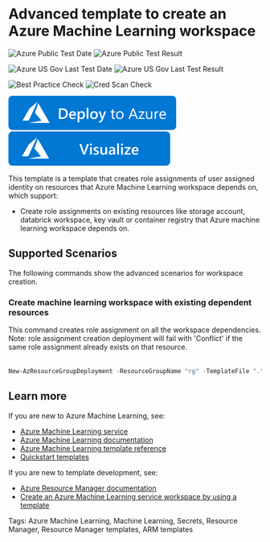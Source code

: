 # Advanced template to create an Azure Machine Learning workspace

![Azure Public Test Date](https://azurequickstartsservice.blob.core.windows.net/badges/201-machine-learning-dependencies-role-assignment/PublicLastTestDate.svg)
![Azure Public Test Result](https://azurequickstartsservice.blob.core.windows.net/badges/201-machine-learning-dependencies-role-assignment/PublicDeployment.svg)

![Azure US Gov Last Test Date](https://azurequickstartsservice.blob.core.windows.net/badges/201-machine-learning-dependencies-role-assignment/FairfaxLastTestDate.svg)
![Azure US Gov Last Test Result](https://azurequickstartsservice.blob.core.windows.net/badges/201-machine-learning-dependencies-role-assignment/FairfaxDeployment.svg)

![Best Practice Check](https://azurequickstartsservice.blob.core.windows.net/badges/201-machine-learning-dependencies-role-assignment/BestPracticeResult.svg)
![Cred Scan Check](https://azurequickstartsservice.blob.core.windows.net/badges/201-machine-learning-dependencies-role-assignment/CredScanResult.svg)

[![Deploy To Azure](https://raw.githubusercontent.com/Azure/azure-quickstart-templates/master/1-CONTRIBUTION-GUIDE/images/deploytoazure.svg?sanitize=true)](https://portal.azure.com/#create/Microsoft.Template/uri/https%3A%2F%2Fraw.githubusercontent.com%2FAzure%2Fazure-quickstart-templates%2Fmaster%2F201-machine-learning-dependencies-role-assignment%2Fazuredeploy.json)
[![Visualize](https://raw.githubusercontent.com/Azure/azure-quickstart-templates/master/1-CONTRIBUTION-GUIDE/images/visualizebutton.svg?sanitize=true)](http://armviz.io/#/?load=https%3A%2F%2Fraw.githubusercontent.com%2FAzure%2Fazure-quickstart-templates%2Fmaster%2F201-machine-learning-dependencies-role-assignment%2Fazuredeploy.json)

This template is a template that creates role assignments of user assigned identity on resources that Azure Machine Learning workspace depends on, which support:

- Create role assignments on existing resources like storage account, databrick workspace, key vault or container registry that Azure machine learning workspace depends on.

## Supported Scenarios

The following commands show the advanced scenarios for workspace creation.

### Create machine learning workspace with existing dependent resources

This command creates role assignment on all the workspace dependencies. Note: role assignment creation deployment will fail with 'Conflict' if the same role assignment already exists on that resource.

```PowerShell

New-AzResourceGroupDeployment -ResourceGroupName "rg" -TemplateFile ".\azuredeploy.json" -primaryUserAssignedIdentity "existing-user-assigned-identity" -assignWorkspaceResourceGroup "false" -assignWorkspaceKeyVault "true" -workspaceKeyVaultName "existing-kv-name" -assignWorkspaceStorageAccount "true" -workspaceStorageAccountName "existing-storage-name" -assignWorkspaceContainerRegistry "true" -workspaceContainerRegistryName "existing-cr-name" -assignWorkspaceDataBrick "true" -workspaceDataBrickName "existing-databrick-name" -assignWorkspaceCMKKeyVault "true" - workspaceCMKKeyVaultName "existing-kv-name"
```


## Learn more

If you are new to Azure Machine Learning, see:

- [Azure Machine Learning service](https://azure.microsoft.com/services/machine-learning-service/)
- [Azure Machine Learning documentation](https://docs.microsoft.com/azure/machine-learning/)
- [Azure Machine Learning template reference](https://docs.microsoft.com/azure/templates/microsoft.machinelearningservices/allversions)
- [Quickstart templates](https://azure.microsoft.com/resources/templates/)

If you are new to template development, see:

- [Azure Resource Manager documentation](https://docs.microsoft.com/azure/azure-resource-manager/)
- [Create an Azure Machine Learning service workspace by using a template](https://docs.microsoft.com/azure/machine-learning/service/how-to-create-workspace-template)

Tags: Azure Machine Learning, Machine Learning, Secrets, Resource Manager, Resource Manager templates, ARM templates
